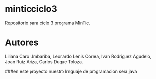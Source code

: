 # minticciclo3
Repositorio para ciclo 3 programa MinTic.
# Autores
Liliana Caro Umbariba,
Leonardo Lenis Correa,
Ivan Rodriguez Agudelo,
Joan Ruiz Ariza,
Carlos Duque Toloza.

###en este proyecto nuestro lrnguaje de programacion sera java

